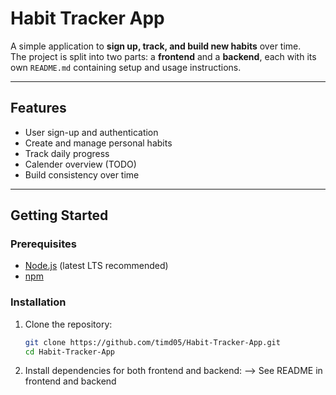 # Habit Tracker App

A simple application to **sign up, track, and build new habits** over time.  
The project is split into two parts: a **frontend** and a **backend**, each with its own `README.md` containing setup and usage instructions.

---

## Features
- User sign-up and authentication
- Create and manage personal habits
- Track daily progress
- Calender overview (TODO)
- Build consistency over time

---

## Getting Started

### Prerequisites
- [Node.js](https://nodejs.org/) (latest LTS recommended)
- [npm](https://www.npmjs.com/)

### Installation

1. Clone the repository:
   ```bash
   git clone https://github.com/timd05/Habit-Tracker-App.git
   cd Habit-Tracker-App

2. Install dependencies for both frontend and backend:
   --> See README in frontend and backend
